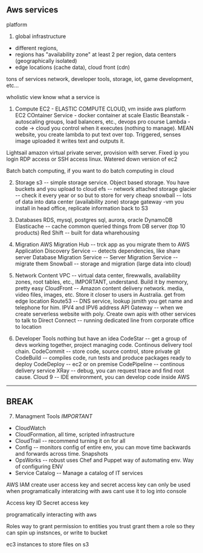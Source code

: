 ## Aws services

platform
1) global infrastructure
- different regions,
- regions has "availability zone" at least 2 per region, data centers (geographically isolated)
- edge locations (cache data), cloud front (cdn)

tons of services
  network,
  developer tools,
  storage,
  iot,
  game development,
  etc...

wholistic view
  know what a service is

1) Compute
  EC2 - ELASTIC COMPUTE CLOUD, vm inside aws platform
  EC2 COntainer Service - docker container at scale
  Elastic Beanstalk - autoscaling groups, load balancers, etc., devops pro course
  Lambda - code -> cloud you control when it executes (nothing to manage). MEAN website, you create lambda to put text over top. Triggered, senses image uploaded it writes text and outputs it.

  Lightsail
    amazon virtual private server, provision with server. Fixed ip you login RDP access or SSH access linux. Watered down version of ec2

  Batch
    batch computing, if you want to do batch computing in cloud

2) Storage
  s3 -- simple storage service. Object based storage. You have buckets and you upload to cloud
  efs -- network attached storage
  glacier -- check it every year or so but to store for very cheap
  snowball -- lots of data into data center (availability zone)
  storage gateway -vm you install in head office, replicate information back to S3

3) Databases
  RDS, mysql, postgres sql, aurora, oracle
  DynamoDB
  Elasticache -- cache common queried things from DB server (top 10 products)
  Red Shift -- built for data wharehousing

4) Migration
  AWS Migration Hub -- trck app as you migrate them to AWS
  Application Discovery Service -- detects dependencies, like share server
  Database Migration Service -- 
  Server Migration Service -- migrate them 
  Snowball -- storage and migration (large data into cloud)

5) Network Content
  VPC -- virtual data center, firewwalls, availability zones, root tables, etc., IMPORTANT, understand. Build it by memory, pretty easy
  CloudFront -- Amazon content delivery network. media, video files, images, etc. Store it closer to users in Australia.
    get from edge location
  Route53 -- DNS service, lookup jsmith you get name and telephone for him. IPV4 and IPV6 address
  API Gateway -- when we create serverless website with poly. Create own apis with other services to talk to
  Direct Connect -- running dedicated line from corporate office to location

6) Developer Tools
  nothing but have an idea
  CodeStar -- get a group of devs working together, project managing code. Continous delivery tool chain.
  CodeCommit -- store code, source control, store private git
  CodeBuild -- compiles code, run tests and produce packages ready to deploy
  CodeDeploy -- ec2 or on premise
  CodePipeline -- continous delivery service
  XRay -- debug, you can request trace and find root cause.
  Cloud 9 -- IDE environment, you can develop code inside AWS

--- 
BREAK
---
 7) Managment Tools *IMPORTANT*
  - CloudWatch
  - CloudFormation, all time, scripted infrastructure
  - CloudTrail -- recommend turning it on for all
  - Config -- monitors config of entire env, you can move time backwards and forwards across time. Snapshots
  - OpsWorks -- robust uses Chef and Puppet way of automating env. Way of configuring ENV
  - Service Catalog -- Manage a catalog of IT services






AWS IAM
create user
  access key and secret access key
    can only be used when programatically interatcing with aws
    cant use it to log into console
  
Access key ID
Secret access key 

programatically interacting with aws


Roles
  way to grant permission to entities you trust
  grant them a role so they can spin up instsnces, or write to bucket

ec3 instances to store files on s3


